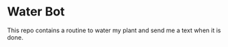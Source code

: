 Water Bot
=========

This repo contains a routine to water my plant and send me a text when it is done.

